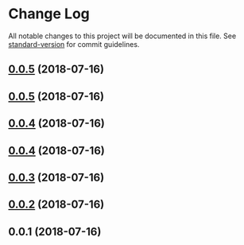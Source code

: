 # Change Log

All notable changes to this project will be documented in this file. See [standard-version](https://github.com/conventional-changelog/standard-version) for commit guidelines.

<a name="0.0.5"></a>
## [0.0.5](/compare/v0.0.3...v0.0.5) (2018-07-16)



<a name="0.0.5"></a>
## [0.0.5](/compare/v0.0.3...v0.0.5) (2018-07-16)



<a name="0.0.4"></a>
## [0.0.4](/compare/v0.0.3...v0.0.4) (2018-07-16)



<a name="0.0.4"></a>
## [0.0.4](/compare/v0.0.3...v0.0.4) (2018-07-16)



<a name="0.0.3"></a>
## [0.0.3](/compare/v0.0.1...v0.0.3) (2018-07-16)



<a name="0.0.2"></a>
## [0.0.2](/compare/v0.0.1...v0.0.2) (2018-07-16)



<a name="0.0.1"></a>
## 0.0.1 (2018-07-16)
